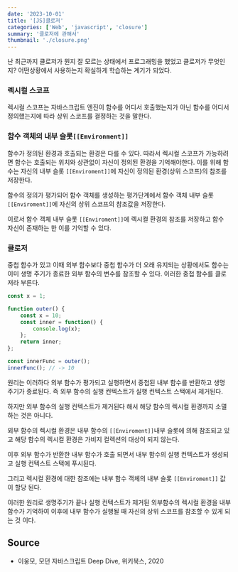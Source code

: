 ```yaml
---
date: '2023-10-01'
title: '[JS]클로저'
categories: ['Web', 'javascript', 'closure']
summary: '클로저에 관해서'
thumbnail: './closure.png'
---
```


난 최근까지 클로저가 뭔지 잘 모르는 상태에서 프로그래밍을 했었고 클로저가 무엇인지? 어떤상황에서 사용하는지 확실하게 학습하는 계기가 되었다.

### 렉시컬 스코프

렉시컬 스코프는 자바스크립트 엔진이 함수를 어디서 호출했는지가 아닌 함수를 어디서 정의했는지에 따라 상위 스코프를 결정하는 것을 말한다.

### 함수 객체의 내부 슬롯`[[Emvironment]]`

함수가 정의된 환경과 호출되는 환경은 다를 수 있다. 따라서 렉시컬 스코프가 가능하려면 함수는 호출되는 위치와 상관없이 자신이 정의된 환경을 기억해야한다. 이를 위해 함수는 자신의 내부 슬롯 `[[Enviroment]]`에 자신이 정의된 환경(상위 스코프)의 참조를 저장한다.

함수의 정의가 평가되어 함수 객체를 생성하는 평가단계에서 함수 객체 내부 슬롯 `[[Enviroment]]`에 자신의 상위 스코프의 참조값을 저장한다.

이로서 함수 객체 내부 슬롯 `[[Enviroment]]`에 렉시컬 환경의 참조를 저장하고 함수 자신이 존재하는 한 이를 기억할 수 있다.

### 클로저

중첩 함수가 있고 이때 외부 함수보다 중첩 함수가 더 오래 유지되는 상황에서도
함수는 이미 생명 주기가 종료한 외부 함수의 변수를 참조할 수 있다.
이러한 중첩 함수를 클로저라 부른다.

```JavaScript
const x = 1;

function outer() {
	const x = 10;
	const inner = function() {
		console.log(x);
	};
	return inner;
};

const innerFunc = outer();
innerFunc(); // -> 10
```

원리는 이러하다
외부 함수가 평가되고 실행하면서 중첩된 내부 함수를 반환하고 생명 주기가 종료된다.
즉 외부 함수의 실행 컨텍스트가 실행 컨텍스트 스택에서 제거된다.

하지만 외부 함수의 실행 컨텍스트가 제거된다 해서 해당 함수의 렉시컬 환경까지 소멸하는 것은 아니다.

외부 함수의 렉시컬 환경은 내부 함수의 `[[Enviroment]]`내부 슬롯에 의해 참조되고 있고 해당 함수의 렉시컬 환경은 가비지 컬렉션의 대상이 되지 않는다.

이후 외부 함수가 반환한 내부 함수가 호출 되면서 내부 함수의 실행 컨텍스트가 생성되고 실행 컨텍스트 스택에 푸시된다.

그리고 렉시컬 환경에 대한 참조에는 내부 함수 객체의 내부 슬롯 `[[Enviroment]]` 값이 할당 된다.

이러한 원리로 생명주기가 끝나 실행 컨텍스트가 제거된 외부함수의 렉시컬 환경을 내부함수가 기억하여 이후에 내부 함수가 실행될 때 자신의 상위 스코프를 참조할 수 있게 되는 것 이다.

## Source

- 이웅모, 모던 자바스크립트 Deep Dive, 위키북스, 2020
